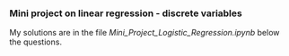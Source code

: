 ### Mini project on linear regression - discrete variables

My solutions are in the file *Mini_Project_Logistic_Regression.ipynb* below the questions.
